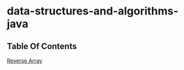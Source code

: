 # data-structures-and-algorithms-java

## Table Of Contents

[Reverse Array](./arrayReverse/README.md)